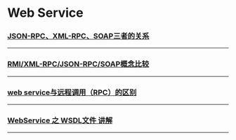 Web Service
===========

### [JSON-RPC、XML-RPC、SOAP三者的关系](jsonrpc-xmlrpc-soap-diff)

---

### [RMI/XML-RPC/JSON-RPC/SOAP概念比较](RMI-XML-RPC-JSON-RPC-SOAP-diff)

---

### [web service与远程调用（RPC）的区别](web-service-rpc-diff)

---

### [WebService 之 WSDL文件 讲解](WSDL-file)

---
